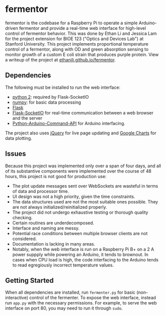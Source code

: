# fermentor
fermentor is the codebase for a Raspberry Pi to operate a simple Arduino-driven fermentor and provide a real-time web interface for high-level control of fermentor behavior. This was done by Ethan Li and Jessica Lam for the project extension for BIOE 123 ("Optics and Devices Lab") at Stanford University. This project implements proportional temperature control of a fermentor, along with OD and green absorption sensing to monitor growth of a custom E coli strain that produces purple protein. View a writeup of the project at [ethanjli.github.io/fermentor](//ethanjli.github.io/fermentor).

## Dependencies
The following must be installed to run the web interface:
- [python 2](https://www.python.org/): required by Flask-SocketIO
- [numpy](http://www.numpy.org/): for basic data processing
- [Flask](http://flask.pocoo.org/)
- [Flask-SocketIO](https://github.com/miguelgrinberg/Flask-SocketIO) for real-time communication between a web browser and the server
- [Python-Arduino-Command-API](https://github.com/thearn/Python-Arduino-Command-API) for Arduino interfacing.

The project also uses [jQuery](http://jquery.com) for live page updating and [Google Charts](https://developers.google.com/chart/) for data plotting.

## Issues
Because this project was implemented only over a span of four days, and all of its substantive components were implemented over the course of 48 hours, this project is not good for production use:
- The plot update messages sent over WebSockets are wasteful in terms of data and processor time.
- UI design was not a high priority, given the time constraints.
- The data structures used are not the most suitable ones possible. They are not always initialized/reinitialized properly.
- The project did not undergo exhaustive testing or thorough quality checking.
- Certain routines are underdecomposed.
- Interface and naming are messy.
- Potential race conditions between multiple browser clients are not considered.
- Documentation is lacking in many areas.
- Notably, when the web interface is run on a Raspberry Pi B+ on a 2 A power suppply while powering an Arduino, it tends to brownout. In cases when CPU load is high, the code interfacing to the Arduino tends to read egregiously incorrect temperature values.

## Getting Started
When all dependencies are installed, run `fermenter.py` for basic (non-interactive) control of the fermenter. To expose the web interface, instead run `app.py` with the necessary permissions. For example, to serve the web interface on port 80, you may need to run it through `sudo`.
